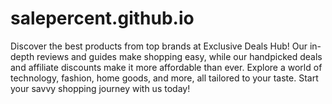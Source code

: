 # salepercent.github.io
Discover the best products from top brands at Exclusive Deals Hub! Our in-depth reviews and guides make shopping easy, while our handpicked deals and affiliate discounts make it more affordable than ever. Explore a world of technology, fashion, home goods, and more, all tailored to your taste. Start your savvy shopping journey with us today!
